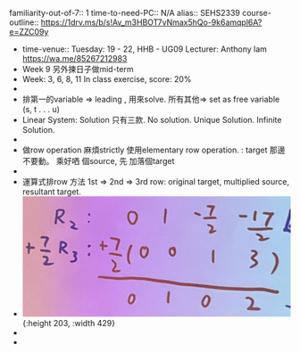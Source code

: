 familiarity-out-of-7::  1
time-to-need-PC:: N/A
alias:: SEHS2339
course-outline:: https://1drv.ms/b/s!Av_m3HBOT7vNmax5hQo-9k6amqpl6A?e=ZZC09y
- time-venue:: Tuesday: 19 - 22,  HHB - UG09
  Lecturer: Anthony lam   https://wa.me/85267212983
- Week 9 另外揀日子做mid-term
- Week: 3, 6, 8, 11 In class exercise,    score:    20%
-
- 排第一的variable => leading , 用來solve.      所有其他=> set as free variable  (s, t  . . . u)
- Linear System:  Solution 只有三款.   No solution. Unique Solution. Infinite Solution.
-
- 做row operation 麻煩strictly 使用elementary row operation.  :  target 那邊不要動。  乘好哂 個source, 先 加落個target
-
- 運算式排row 方法 1st => 2nd => 3rd row:    original target,    multiplied source,  resultant target.
- ![image.png](../assets/image_1693916845742_0.png){:height 203, :width 429}
-
-